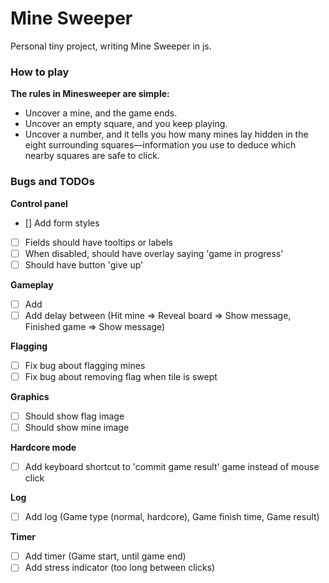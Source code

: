 Mine Sweeper
===========

Personal tiny project, writing Mine Sweeper in js.

### How to play

**The rules in Minesweeper are simple:**

- Uncover a mine, and the game ends.
- Uncover an empty square, and you keep playing.
- Uncover a number, and it tells you how many mines lay hidden in the eight surrounding squares—information you use to deduce which nearby squares are safe to click.

### Bugs and TODOs

**Control panel**
- [] Add form styles
- [ ] Fields should have tooltips or labels
- [ ] When disabled, should have overlay saying 'game in progress'
- [ ] Should have button 'give up'

**Gameplay**
- [ ] Add 
- [ ] Add delay between (Hit mine => Reveal board => Show message, Finished game => Show message)

**Flagging**
- [ ] Fix bug about flagging mines
- [ ] Fix bug about removing flag when tile is swept

**Graphics**
- [ ] Should show flag image
- [ ] Should show mine image

**Hardcore mode**
- [ ] Add keyboard shortcut to 'commit game result' game instead of mouse click

**Log**
- [ ] Add log (Game type (normal, hardcore), Game finish time, Game result)

**Timer**
- [ ] Add timer (Game start, until game end)
- [ ] Add stress indicator (too long between clicks)
